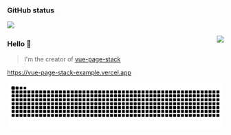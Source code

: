 ### GitHub status

![](https://github-readme-stats.vercel.app/api?username=hezhongfeng&show_icons=true&hide_title=true&theme=default)

<img align="right" src="https://github-readme-stats.vercel.app/api/top-langs/?username=hezhongfeng&layout=compact&show_icons=truee&include_all_commits=true&card_width=360" />

### Hello 👏

> I'm the creator of [vue-page-stack](https://github.com/hezhongfeng/vue-page-stack)

<https://vue-page-stack-example.vercel.app>

![](https://raw.githubusercontent.com/hezhongfeng/hezhongfeng/output/github-snake.svg)

